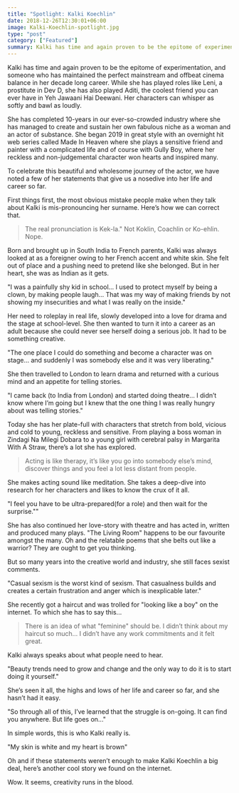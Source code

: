 ```yaml
---
title: "Spotlight: Kalki Koechlin"
date: 2018-12-26T12:30:01+06:00
image: Kalki-Koechlin-spotlight.jpg
type: "post"
category: ["Featured"]
summary: Kalki has time and again proven to be the epitome of experimentation. Her characters can whisper as softly and bawl as loudly.
---
```


Kalki has time and again proven to be the epitome of experimentation, and someone who has maintained the perfect mainstream and offbeat cinema balance in her decade long career. While she has played roles like Leni, a prostitute in Dev D, she has also played Aditi, the coolest friend you can ever have in Yeh Jawaani Hai Deewani. Her characters can whisper as softly and bawl as loudly.

She has completed 10-years in our ever-so-crowded industry where she has managed to create and sustain her own fabulous niche as a woman and an actor of substance. She began 2019 in great style with an overnight hit web series called Made In Heaven where she plays a sensitive friend and painter with a complicated life and of course with Gully Boy, where her reckless and non-judgemental character won hearts and inspired many.

To celebrate this beautiful and wholesome journey of the actor, we have noted a few of her statements that give us a nosedive into her life and career so far.

First things first, the most obvious mistake people make when they talk about Kalki is mis-pronouncing her surname. Here’s how we can correct that.

>The real pronunciation is Kek-la." Not Koklin, Coachlin or Ko-ehlin. Nope.

Born and brought up in South India to French parents, Kalki was always looked at as a foreigner owing to her French accent and white skin. She felt out of place and a pushing need to pretend like she belonged. But in her heart, she was as Indian as it gets.

"I was a painfully shy kid in school… I used to protect myself by being a clown, by making people laugh... That was my way of making friends by not showing my insecurities and what I was really on the inside."

Her need to roleplay in real life, slowly developed into a love for drama and the stage at school-level. She then wanted to turn it into a career as an adult because she could never see herself doing a serious job. It had to be something creative.

"The one place I could do something and become a character was on stage… and suddenly I was somebody else and it was very liberating."

She then travelled to London to learn drama and returned with a curious mind and an appetite for telling stories.

"I came back (to India from London) and started doing theatre… I didn’t know where I’m going but I knew that the one thing I was really hungry about was telling stories."

Today she has her plate-full with characters that stretch from bold, vicious and cold to young, reckless and sensitive. From playing a boss woman in Zindagi Na Milegi Dobara to a young girl with cerebral palsy in Margarita With A Straw, there’s a lot she has explored.

>Acting is like therapy, it’s like you go into somebody else’s mind, discover things and you feel a lot less distant from people.

She makes acting sound like meditation. She takes a deep-dive into research for her characters and likes to know the crux of it all.

"I feel you have to be ultra-prepared(for a role) and then wait for the surprise.""

She has also continued her love-story with theatre and has acted in, written and produced many plays. "The Living Room" happens to be our favourite amongst the many. Oh and the relatable poems that she belts out like a warrior? They are ought to get you thinking.

But so many years into the creative world and industry, she still faces sexist comments.

"Casual sexism is the worst kind of sexism. That casualness builds and creates a certain frustration and anger which is inexplicable later."

She recently got a haircut and was trolled for "looking like a boy" on the internet. To which she has to say this...

>There is an idea of what "feminine" should be. I didn’t think about my haircut so much… I didn’t have any work commitments and it felt great.

Kalki always speaks about what people need to hear.

"Beauty trends need to grow and change and the only way to do it is to start doing it yourself."

She’s seen it all, the highs and lows of her life and career so far, and she hasn’t had it easy.

"So through all of this, I’ve learned that the struggle is on-going. It can find you anywhere. But life goes on..."

In simple words, this is who Kalki really is.

"My skin is white and my heart is brown"

Oh and if these statements weren’t enough to make Kalki Koechlin a big deal, here’s another cool story we found on the internet.

Wow. It seems, creativity runs in the blood.
